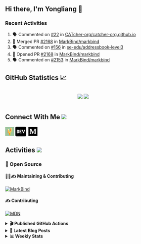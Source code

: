 ## Hi there, I'm Yongliang 👋

### Recent Activities

<!--START_SECTION:activity-->
1. 🗣 Commented on [#22](https://github.com/CATcher-org/catcher-org.github.io/issues/22) in [CATcher-org/catcher-org.github.io](https://github.com/CATcher-org/catcher-org.github.io)
2. 🎉 Merged PR [#2168](https://github.com/MarkBind/markbind/pull/2168) in [MarkBind/markbind](https://github.com/MarkBind/markbind)
3. 🗣 Commented on [#156](https://github.com/se-edu/addressbook-level3/issues/156) in [se-edu/addressbook-level3](https://github.com/se-edu/addressbook-level3)
4. 💪 Opened PR [#2168](https://github.com/MarkBind/markbind/pull/2168) in [MarkBind/markbind](https://github.com/MarkBind/markbind)
5. 🗣 Commented on [#2153](https://github.com/MarkBind/markbind/issues/2153) in [MarkBind/markbind](https://github.com/MarkBind/markbind)
<!--END_SECTION:activity-->

## GitHub Statistics :chart_with_upwards_trend:
<div align="center">
<div style="display: flex; align-items: center; justify-content: center;">

[![](https://github-readme-stats-tlylt.vercel.app/api?username=tlylt&show_icons=true&theme=tokyonight&hide_border=true&locale=en)](https://github.com/tlylt)
[![](https://github-readme-streak-stats.herokuapp.com/?user=tlylt&theme=tokyonight&hide_border=true)](https://github.com/tlylt)
</div>
</div>

## Connect With Me <img src="https://media.giphy.com/media/2wh5K5yE3ulp3xgYcG/giphy-downsized.gif" width="30">

<a href="https://www.yongliangliu.com/" target="_blank"><img align="center" src="static/site-icon.png" alt="yongliangliu.com" height="29" width="29" /></a>
<a href="https://dev.to/tlylt" target="_blank"><img align="center" src="static/dev-badge.svg" alt="dev.to/tlylt" height="35" width="35" /></a>
<a href="https://tlylt.medium.com" target="_blank"><img align="center" src="static/medium.png" alt="tlylt.medium.com" height="35" width="35" /></a>

## Activities <img src="https://media.giphy.com/media/WUlplcMpOCEmTGBtBW/giphy.gif" width="30">

### 🔭 Open Source

#### 👷‍♂️✍️ Maintaining & Contributing
[![MarkBind](https://github-readme-stats-tlylt.vercel.app/api/pin/?username=markbind&repo=markbind)](https://github.com/MarkBind/markbind)

#### ✍️ Contributing
[![MDN](https://github-readme-stats-tlylt.vercel.app/api/pin/?username=mdn&repo=content)](https://github.com/mdn/content)

<details>
<summary> <b>🎬 Published GitHub Actions </b> </summary>

[![install-graphviz](https://github-readme-stats-tlylt.vercel.app/api/pin/?username=tlylt&repo=install-graphviz)](https://github.com/tlylt/install-graphviz)

[![reposense-action](https://github-readme-stats-tlylt.vercel.app/api/pin/?username=tlylt&repo=reposense-action)](https://github.com/tlylt/reposense-action)

[![markbin-action](https://github-readme-stats-tlylt.vercel.app/api/pin/?username=markbind&repo=markbind-action)](https://github.com/MarkBind/markbind-action)

</details>

<details>
<summary> <b>📕 Latest Blog Posts</b> </summary>

<!-- BLOG-POST-LIST:START -->
- [Creating a regex-based Markdown parser in TypeScript](https://www.yongliangliu.com/blog/rmark/)
- [Create VSCode Snippets for Markdown Blog Workflows](https://www.yongliangliu.com/blog/vscode-snippets/)
- [Brag Doc 2023](https://www.yongliangliu.com/blog/brag-doc-2023/)
- [My Journey into Open Source](https://www.yongliangliu.com/blog/my-journey-into-open-source/)
- [Resources for Orbital CP2106 Independent Software Development Project](https://www.yongliangliu.com/blog/orbital-prep/)
<!-- BLOG-POST-LIST:END -->

</details>

<details>
<summary> <b>📊 Weekly Stats</b> </summary>

<!--START_SECTION:waka-->
![Code Time](http://img.shields.io/badge/Code%20Time-798%20hrs%2033%20mins-blue)

**🐱 My GitHub Data** 

> 🏆 509 Contributions in the Year 2023
 > 
> 📦 438.9 kB Used in GitHub's Storage 
 > 
> 🚫 Not Opted to Hire
 > 
> 📜 159 Public Repositories 
 > 
> 🔑 27 Private Repositories  
 > 
**I'm an Early 🐤** 

```text
🌞 Morning      228 commits       ███████░░░░░░░░░░░░░░░░░░   31.23 % 
🌆 Daytime      181 commits       ██████░░░░░░░░░░░░░░░░░░░   24.79 % 
🌃 Evening      272 commits       █████████░░░░░░░░░░░░░░░░   37.26 % 
🌙 Night         49 commits       █░░░░░░░░░░░░░░░░░░░░░░░░   06.71 % 

```
📅 **I'm Most Productive on Friday** 

```text
Monday         112 commits       ███░░░░░░░░░░░░░░░░░░░░░░   15.34 % 
Tuesday         94 commits       ███░░░░░░░░░░░░░░░░░░░░░░   12.88 % 
Wednesday      130 commits       ████░░░░░░░░░░░░░░░░░░░░░   17.81 % 
Thursday        91 commits       ███░░░░░░░░░░░░░░░░░░░░░░   12.47 % 
Friday         161 commits       █████░░░░░░░░░░░░░░░░░░░░   22.05 % 
Saturday        79 commits       ██░░░░░░░░░░░░░░░░░░░░░░░   10.82 % 
Sunday          63 commits       ██░░░░░░░░░░░░░░░░░░░░░░░   08.63 % 

```


📊 **This Week I Spent My Time On** 

```text
⌚︎ Time Zone: Asia/Singapore

💬 Programming Languages: 
Markdown                 8 hrs 56 mins       █████████████████░░░░░░░░   68.17 % 
JavaScript               1 hr 11 mins        ██░░░░░░░░░░░░░░░░░░░░░░░   09.10 % 
JSON                     59 mins             ██░░░░░░░░░░░░░░░░░░░░░░░   07.51 % 
Java                     32 mins             █░░░░░░░░░░░░░░░░░░░░░░░░   04.16 % 
Text                     22 mins             ░░░░░░░░░░░░░░░░░░░░░░░░░   02.85 % 

```


 Last Updated on 16/02/2023 00:39:10 UTC
<!--END_SECTION:waka-->

</details>
